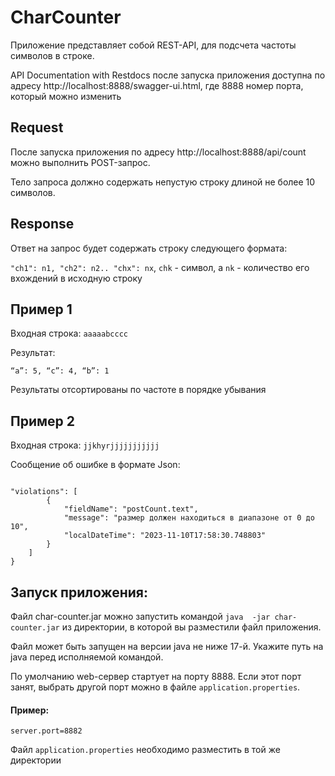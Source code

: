 # CharCounter

Приложение  представляет собой REST-API, для подсчета частоты символов в строке.

API Documentation with Restdocs после запуска приложения доступна по адресу http://localhost:8888/swagger-ui.html, где
8888 номер порта, который можно изменить

## Request

После запуска приложения по адресу http://localhost:8888/api/count можно выполнить POST-запрос.

Тело запроса должно содержать непустую строку длиной не более 10 символов.

## Response

Ответ на запрос будет содержать строку следующего формата:

`"сh1": n1, "ch2": n2.. "chx": nx`, `chk` - символ, а `nk` - количество его вхождений в исходную строку

##  Пример 1

Входная строка: `aaaaabcccc`

Результат:

`“a”: 5, “c”: 4, “b”: 1`


Результаты отсортированы по частоте в порядке убывания

##  Пример 2

Входная строка: `jjkhyrjjjjjjjjjjj`

Сообщение об ошибке в формате Json:

``` {

"violations": [
        {
            "fieldName": "postCount.text",
            "message": "размер должен находиться в диапазоне от 0 до 10",
            "localDateTime": "2023-11-10T17:58:30.748803"
        }
    ]
}
```



## Запуск приложения:
Файл char-counter.jar можно запустить командой `java  -jar char-counter.jar` из директории, в которой вы разместили файл приложения.

Файл может быть запущен на версии java не ниже 17-й. Укажите путь на java перед исполняемой командой.

По умолчанию web-сервер стартует на порту 8888. Если этот порт занят, выбрать другой порт можно в файле `application.properties`.

#### Пример:
`server.port=8882`

Файл `application.properties` необходимо разместить в той же директории

